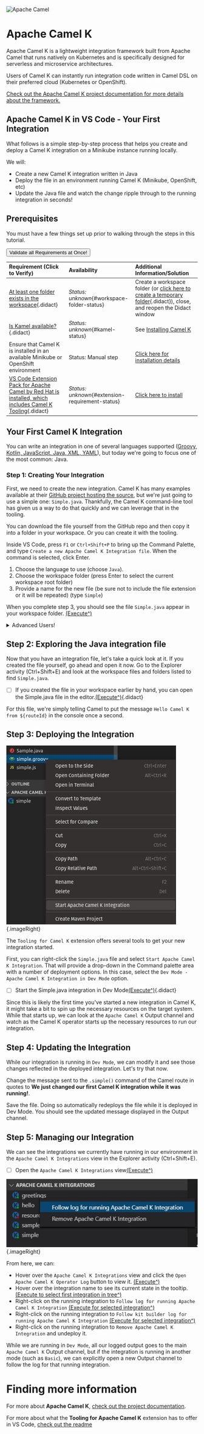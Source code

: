 ![Apache Camel](./post-logo-apache-camel-d.png)

# Apache Camel K

Apache Camel K is a lightweight integration framework built from Apache Camel that runs natively on Kubernetes and is specifically designed for serverless and microservice architectures.

Users of Camel K can instantly run integration code written in Camel DSL on their preferred cloud (Kubernetes or OpenShift).

[Check out the Apache Camel K project documentation for more details about the framework.](https://camel.apache.org/camel-k/latest/index.html)

## Apache Camel K in VS Code - Your First Integration

What follows is a simple step-by-step process that helps you create and deploy a Camel K integration on a Minikube instance running locally.

We will:

* Create a new Camel K integration written in Java
* Deploy the file in an environment running Camel K (Minikube, OpenShift, etc)
* Update the Java file and watch the change ripple through to the running integration in seconds! 

## Prerequisites 

You must have a few things set up prior to walking through the steps in this tutorial. 

<a href='didact://?commandId=vscode.didact.validateAllRequirements' title='Validate all requirements!'><button>Validate all Requirements at Once!</button></a>

| Requirement (Click to Verify)  | Availability | Additional Information/Solution |
| :--- | :--- | :--- |
| [At least one folder exists in the workspace](didact://?commandId=vscode.didact.workspaceFolderExistsCheck&text=workspace-folder-status "Ensure that at least one folder exists in the user workspace"){.didact} | *Status: unknown*{#workspace-folder-status} | Create a workspace folder (or [click here to create a temporary folder](didact://?commandId=vscode.didact.createWorkspaceFolder "Create a temporary folder and add it to the workspace."){.didact}), close, and reopen the Didact window
| [Is Kamel available?](didact://?commandId=vscode.didact.cliCommandSuccessful&text=kamel-status$$kamel "Tests to see if `kamel` returns a result"){.didact} 	| *Status: unknown*{#kamel-status} 	| See [Installing Camel K](https://camel.apache.org/camel-k/latest/installation/installation.html "Documentation on how to Install Apache Camel K")
| Ensure that Camel K is installed in an available Minikube or OpenShift environment | Status: Manual step | [Click here for installation details](https://camel.apache.org/camel-k/latest/installation/installation.html)
| [VS Code Extension Pack for Apache Camel by Red Hat is installed, which includes Camel K Tooling](didact://?commandId=vscode.didact.extensionRequirementCheck&text=extension-requirement-status$$redhat.apache-camel-extension-pack "Checks the VS Code workspace to make sure the extension pack is installed"){.didact} | *Status: unknown*{#extension-requirement-status} 	| [Click here to install](vscode:extension/redhat.apache-camel-extension-pack "Opens the extension page and provides an install link") |

## Your First Camel K Integration

You can write an integration in one of several languages supported ([Groovy, Kotlin, JavaScript, Java, XML, YAML](https://camel.apache.org/camel-k/latest/languages/languages.html)), but today we're going to focus one of the most common: Java.

### Step 1: Creating Your Integration

First, we need to create the new integration. Camel K has many examples available at their [GitHub project hosting the source](https://github.com/apache/camel-k/tree/master/examples), but we're just going to use a simple one: `Simple.java`. Thankfully, the Camel K command-line tool has given us a way to do that quickly and we can leverage that in the tooling. 

You can download the file yourself from the GitHub repo and then copy it into a folder in your workspace. Or you can create it with the tooling.

Inside VS Code, press `F1` or `Ctrl+Shift+P` to bring up the Command Palette, and type `Create a new Apache Camel K Integration file`. When the command is selected, click Enter.

1. Choose the language to use (choose `Java`).
2. Choose the workspace folder (press Enter to select the current workspace root folder)
3. Provide a name for the new file (be sure not to include the file extension or it will be repeated) (type `Simple`)

When you complete step 3, you should see the file `Simple.java` appear in your workspace folder. [(Execute^)](didact://?commandId=camelk.integrations.createNewIntegrationFile&text=Simple$$Java)

<details><summary>Advanced Users!</summary>

If you simply want to get started writing some Java, create a file called `Simple.java`, and copy in the following code:

```java
// camel-k: language=java

import org.apache.camel.builder.RouteBuilder;

public class Simple extends RouteBuilder {
  @Override
  public void configure() throws Exception {

      // Write your routes here, for example:
      from("timer:java?period=1s")
        .routeId("java")
        .setBody()
          .simple("Hello Camel K from ${routeId}")
        .to("log:info");

  }
}

```

</details>

## Step 2: Exploring the Java integration file

Now that you have an integration file, let's take a quick look at it. If you created the file yourself, go ahead and open it now. Go to the Explorer activity (Ctrl+Shift+E) and look at the workspace files and folders listed to find `Simple.java`.

- [ ] If you created the file in your workspace earlier by hand, you can open the Simple.java file in the editor.[(Execute^)](didact://?commandId=vscode.openFolder&projectFilePath=Simple.java "Opens the Simple.java file"){.didact}

For this file, we're simply telling Camel to put the message `Hello Camel K from ${routeId}` in the console once a second.

## Step 3: Deploying the Integration

![Camel K Start Integration menu](https://raw.githubusercontent.com/camel-tooling/vscode-camelk/master/images/camelk-start-integration-popup-menu.jpg){.imageRight}

The `Tooling for Camel K` extension offers several tools to get your new integration started. 

First, you can right-click the `Simple.java` file and select `Start Apache Camel K Integration`. That will provide a drop-down in the Command palette area with a number of deployment options. In this case, select the `Dev Mode - Apache Camel K Integration in Dev Mode` option. 

- [ ] Start the Simple.java integration in Dev Mode[(Execute^)](didact://?commandId=camelk.startintegration&projectFilePath=Simple.java&text=Dev%20Mode "Deploys the Simple.java file in 'Dev mode'"){.didact}

Since this is likely the first time you've started a new integration in Camel K, it might take a bit to spin up the necessary resources on the target system. While that starts up, we can look at the `Apache Camel K` Output channel and watch as the Camel K operator starts up the necessary resources to run our integration.

## Step 4: Updating the Integration

While our integration is running in `Dev Mode`, we can modify it and see those changes reflected in the deployed integration. Let's try that now.

Change the message sent to the `.simple()` command of the Camel route in quotes to **We just changed our first Camel K integration while it was running!**. 

Save the file. Doing so automatically redeploys the file while it is deployed in Dev Mode. You should see the updated message displayed in the Output channel. 

## Step 5: Managing our Integration

We can see the integrations we currently have running in our environment in the `Apache Camel K Integrations` view in the Explorer activity (Ctrl+Shift+E).

- [ ] Open the `Apache Camel K Integrations` view[(Execute^)](didact://?commandId=camelk.integrations.focus)

![Integrations view with context menu](https://raw.githubusercontent.com/camel-tooling/vscode-camelk/master/images/camelk-integrations-view-remove-menu.jpg){.imageRight}

From here, we can:

- Hover over the `Apache Camel K Integrations` view and click the `Open Apache Camel K Operator Log` button to view it. [(Execute^)](didact://?commandId=camelk.integrations.openOperatorLog)
- Hover over the integration name to see its current state in the tooltip. [(Execute to select first integration in tree^)](didact://?commandId=camelk.integrations.selectFirstNode)
- Right-click on the running integration to `Follow log for running Apache Camel K Integration` [(Execute for selected integration^)](didact://?commandId=camelk.integrations.log)
- Right-click on the running integration to `Follow kit builder log for running Apache Camel K Integration` [(Execute for selected integration^)](didact://?commandId=camelk.integrations.kitlog)
- Right-click on the running integration to `Remove Apache Camel K Integration` and undeploy it.


While we are running in `Dev Mode`, all our logged output goes to the main `Apache Camel K` Output channel, but if the integration is running in another mode (such as `Basic`), we can explicitly open a new Output channel to follow the log for that running integration.

# Finding more information

For more about **Apache Camel K**, [check out the project documentation](https://camel.apache.org/camel-k/latest/index.html).

For more about what the **Tooling for Apache Camel K** extension has to offer in VS Code, [check out the readme](https://github.com/camel-tooling/vscode-camelk/blob/master/README.md)
